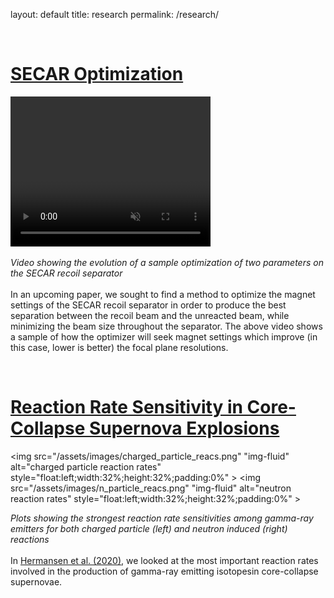 layout: default 
title: research
permalink: /research/

<div class="home">

<!--I work primarily on computational nuclear astrophysics. My research interests include <b>compact objects</b>, astrophysical sources of <b>gravitational waves</b>, and <b>core-collape supernovae</b>. Below I will talk about some of my past and future efforts in these different interests. A complete list of my scientific publications can be found <a href="https://scholar.google.com/citations?user=l41AVWQAAAAJ&hl=en">here</a>. For more information, please see my <a href="/docs/cef_cv.pdf">CV</a>.
-->
<br>

<h1 class="page-heading"><b><u>SECAR Optimization</u></b></h1>

<video width="320" height="240" autoplay muted>
  <source src="/assets/images/10x10.mp4" type="video/mp4">
Your browser does not support the video tag.
</video>
<!--<video src="/assets/images/10x10.mp4" alt="Sample optimization of focal plane resolutions" style="float:left;width:60%;height:60%;padding:1%" type="video/mp4" autoplay muted >-->

<i>Video showing the evolution of a sample optimization of two parameters on the SECAR recoil separator </i>
<br>
<br>
In an upcoming paper, we sought to find a method to optimize the magnet settings of the SECAR recoil separator in order to produce the best separation between the recoil beam and the unreacted beam, while minimizing the beam size throughout the separator. The above video shows a sample of how the optimizer will seek magnet settings which improve (in this case, lower is better) the focal plane resolutions.

<br clear="all" />

<h1 class="page-heading"><b><u>Reaction Rate Sensitivity in Core-Collapse Supernova Explosions</u></b></h1>

<img src="/assets/images/charged_particle_reacs.png" "img-fluid" alt="charged particle reaction rates" style="float:left;width:32%;height:32%;padding:0%" >
<img src="/assets/images/n_particle_reacs.png" "img-fluid" alt="neutron reaction rates" style="float:left;width:32%;height:32%;padding:0%" >
<br clear="all" />

<i>Plots showing the strongest reaction rate sensitivities among gamma-ray emitters for both charged particle (left) and neutron induced (right) reactions</I>
<br>
<br>
In <a href="https://iopscience.iop.org/article/10.3847/1538-4357/abafb5"> Hermansen et al. (2020)</a>, we looked at the most important reaction rates involved in the production of gamma-ray emitting isotopesin core-collapse supernovae. 

<br clear="all" />



<br>
<br>
<div>

